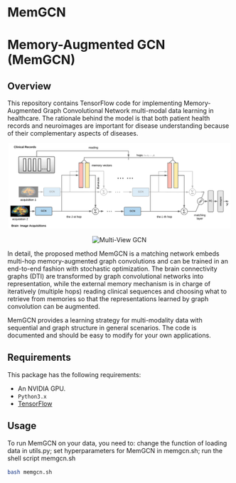 # MemGCN

# Memory-Augmented GCN (MemGCN)

## Overview

This repository contains TensorFlow code for implementing Memory-Augmented Graph Convolutional Network multi-modal data learning in healthcare. The rationale behind the model is that both patient health records and neuroimages are important for disease understanding because of their complementary aspects of diseases.  

<p align="center"><img src="images/overview.png" alt="Memory-base Graph Convolutional Network for brain connectivity graphs with clinical records" width="500"></p>
<p align="center"><img src="images/GCN.png" alt="Multi-View GCN" width="600"></p>

In detail, the proposed method MemGCN is a matching network embeds multi-hop memory-augmented graph convolutions and can be trained in an end-to-end fashion with stochastic optimization. The brain connectivity graphs (DTI) are transformed by graph convolutional networks into representation, while the external memory mechanism is in charge of iteratively (multiple hops) reading clinical sequences and choosing what to retrieve from memories so that the representations learned by graph convolution can be augmented.

MemGCN provides a learning strategy for multi-modality data with sequential and graph structure in general scenarios. The code is documented and should be easy to modify for your own applications.      


## Requirements
This package has the following requirements:
* An NVIDIA GPU.
* `Python3.x`
* [TensorFlow](https://github.com/tensorflow/tensorflow)

## Usage
To run MemGCN on your data, you need to: change the function of loading data in utils.py; set hyperparameters for MemGCN in memgcn.sh; run the shell script memgcn.sh
```bash
bash memgcn.sh
```
